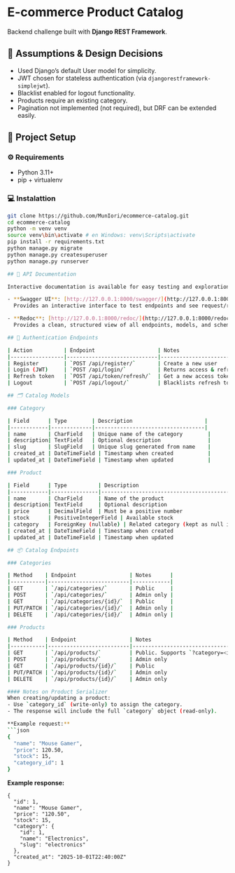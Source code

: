 # E-commerce Product Catalog

Backend challenge built with **Django REST Framework**.

## 📝 Assumptions & Design Decisions

- Used Django’s default User model for simplicity.
- JWT chosen for stateless authentication (via `djangorestframework-simplejwt`).
- Blacklist enabled for logout functionality.
- Products require an existing category.
- Pagination not implemented (not required), but DRF can be extended easily.

## 🚀 Project Setup

### ⚙️ Requirements

- Python 3.11+
- pip + virtualenv

### 💻 Instalattion

```bash
git clone https://github.com/MunIori/ecommerce-catalog.git
cd ecommerce-catalog
python -m venv venv
source venv\bin\activate # en Windows: venv\Scripts\activate
pip install -r requirements.txt
python manage.py migrate
python manage.py createsuperuser
python manage.py runserver

## 📖 API Documentation

Interactive documentation is available for easy testing and exploration of the API endpoints:

- **Swagger UI**: [http://127.0.0.1:8000/swagger/](http://127.0.0.1:8000/swagger/)  
  Provides an interactive interface to test endpoints and see request/response examples.

- **Redoc**: [http://127.0.0.1:8000/redoc/](http://127.0.0.1:8000/redoc/)  
  Provides a clean, structured view of all endpoints, models, and schemas.

## 🔑 Authentication Endpoints

| Action          | Endpoint                    | Notes                       |
|-----------------|-----------------------------|-----------------------------|
| Register        | `POST /api/register/`       | Create a new user           |
| Login (JWT)     | `POST /api/login/`          | Returns access & refresh tokens |
| Refresh token   | `POST /api/token/refresh/`  | Get a new access token      |
| Logout          | `POST /api/logout/`         | Blacklists refresh token    |

## 🗂️ Catalog Models

### Category

| Field      | Type        | Description                       |
|------------|-------------|-----------------------------------|
| name       | CharField   | Unique name of the category        |
| description| TextField   | Optional description               |
| slug       | SlugField   | Unique slug generated from name    |
| created_at | DateTimeField | Timestamp when created           |
| updated_at | DateTimeField | Timestamp when updated           |

### Product

| Field      | Type          | Description                                     |
|------------|---------------|-------------------------------------------------|
| name       | CharField     | Name of the product                             |
| description| TextField     | Optional description                            |
| price      | DecimalField  | Must be a positive number                       |
| stock      | PositiveIntegerField | Available stock                             |
| category   | ForeignKey (nullable) | Related category (kept as null if category deleted) |
| created_at | DateTimeField | Timestamp when created                          |
| updated_at | DateTimeField | Timestamp when updated                          |

## 📦 Catalog Endpoints

### Categories

| Method    | Endpoint                 | Notes      |
|-----------|--------------------------|------------|
| GET       | `/api/categories/`       | Public     |
| POST      | `/api/categories/`       | Admin only |
| GET       | `/api/categories/{id}/`  | Public     |
| PUT/PATCH | `/api/categories/{id}/`  | Admin only |
| DELETE    | `/api/categories/{id}/`  | Admin only |

### Products

| Method    | Endpoint                 | Notes                                           |
|-----------|--------------------------|-------------------------------------------------|
| GET       | `/api/products/`         | Public. Supports `?category=<id>` and `?search=<term>` |
| POST      | `/api/products/`         | Admin only                                      |
| GET       | `/api/products/{id}/`    | Public                                          |
| PUT/PATCH | `/api/products/{id}/`    | Admin only                                      |
| DELETE    | `/api/products/{id}/`    | Admin only                                      |

#### Notes on Product Serializer
When creating/updating a product:
- Use `category_id` (write-only) to assign the category.
- The response will include the full `category` object (read-only).

**Example request:**
```json
{
  "name": "Mouse Gamer",
  "price": 120.50,
  "stock": 15,
  "category_id": 1
}
```

**Example response:**
```
{
  "id": 1,
  "name": "Mouse Gamer",
  "price": "120.50",
  "stock": 15,
  "category": {
    "id": 1,
    "name": "Electronics",
    "slug": "electronics"
  },
  "created_at": "2025-10-01T22:40:00Z"
}
```